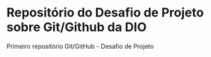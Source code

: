 # Repositório do Desafio de Projeto sobre Git/Github da DIO
Primeiro repositório Git/GitHub - Desafio de Projeto

